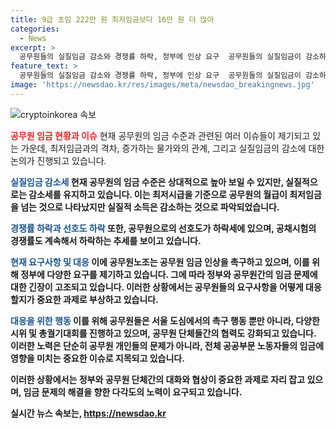 ```yaml
---
title: 9급 초임 222만 원 최저임금보다 16만 원 더 많아
categories:
  - News
excerpt: >
  공무원들의 실질임금 감소와 경쟁률 하락, 정부에 인상 요구  공무원들의 실질임금이 감소하고 있는 가운데, 올해 공무원으로의 선호도가 낮아지는 추세를 보이고 있다. 최저임금 수준에 머물러있는 보수와 부족한 처우 때문에 발생하고 있는 문제를 지적하며, 공무원들은 정부에 임금 및 처우 개선을 요구하고 있다. 9급 공채시험 경쟁률 하락과 함께, 물가상승률을 고려한 임금 증가를 요구하는 이들의 목소리가 높아지고 있는 상황이다.
feature_text: >
  공무원들의 실질임금 감소와 경쟁률 하락, 정부에 인상 요구  공무원들의 실질임금이 감소하고 있는 가운데, 올해 공무원으로의 선호도가 낮아지는 추세를 보이고 있다. 최저임금 수준에 머물러있는 보수와 부족한 처우 때문에 발생하고 있는 문제를 지적하며, 공무원들은 정부에 임금 및 처우 개선을 요구하고 있다. 9급 공채시험 경쟁률 하락과 함께, 물가상승률을 고려한 임금 증가를 요구하는 이들의 목소리가 높아지고 있는 상황이다.
image: 'https://newsdao.kr/res/images/meta/newsdao_breakingnews.jpg'
---
```


<p><img src="https://newsdao.kr/res/images/meta/newsdao_breakingnews.jpg" alt="cryptoinkorea 속보" /></p>

<p><b><span style="color: #ee2323;">공무원 임금 현황과 이슈</span></b>
현재 공무원의 임금 수준과 관련된 여러 이슈들이 제기되고 있는 가운데, 최저임금과의 격차, 증가하는 물가와의 관계, 그리고 실질임금의 감소에 대한 논의가 진행되고 있습니다.</p>

<p><b><span style="color: #1a5490;">실질임금 감소세</span><b>
현재 공무원의 임금 수준은 상대적으로 높아 보일 수 있지만, 실질적으로는 감소세를 유지하고 있습니다. 이는 최저시급을 기준으로 공무원의 월급이 최저임금을 넘는 것으로 나타났지만 실질적 소득은 감소하는 것으로 파악되었습니다.</p>

<p><b><span style="color: #1a5490;">경쟁률 하락과 선호도 하락</span><b>
또한, 공무원으로의 선호도가 하락세에 있으며, 공채시험의 경쟁률도 계속해서 하락하는 추세를 보이고 있습니다.</p>

<p><b><span style="color: #1a5490;">현재 요구사항 및 대응</span><b>
이에 공무원노조는 공무원 임금 인상을 촉구하고 있으며, 이를 위해 정부에 다양한 요구를 제기하고 있습니다. 그에 따라 정부와 공무원간의 임금 문제에 대한 긴장이 고조되고 있습니다. 이러한 상황에서는 공무원들의 요구사항을 어떻게 대응할지가 중요한 과제로 부상하고 있습니다.</p>

<p><b><span style="color: #1a5490;">대응을 위한 행동</span><b>
이를 위해 공무원들은 서울 도심에서의 촉구 행동 뿐만 아니라, 다양한 시위 및 총궐기대회를 진행하고 있으며, 공무원 단체들간의 협력도 강화되고 있습니다. 이러한 노력은 단순히 공무원 개인들의 문제가 아니라, 전체 공공부문 노동자들의 임금에 영향을 미치는 중요한 이슈로 지목되고 있습니다.</p>

<p>이러한 상황에서는 정부와 공무원 단체간의 대화와 협상이 중요한 과제로 자리 잡고 있으며, 임금 문제의 해결을 향한 다각도의 노력이 요구되고 있습니다.</p>
실시간 뉴스 속보는, <a href="https://newsdao.kr" rel="dofollow">https://newsdao.kr</a>



